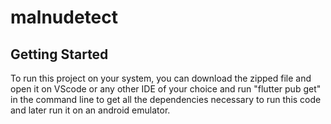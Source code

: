 # malnudetect
## Getting Started
To run this project on your system, you can download the zipped file and open it on VScode or any other IDE of your choice and run "flutter pub get" in the command line to get all the dependencies necessary to run this code and later run it on an android emulator.
